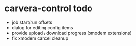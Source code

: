 # carvera-control todo

- job start/run offsets
- dialog for editing config items
- provide upload / download progress (xmodem extensions)
- fix xmodem cancel cleanup
